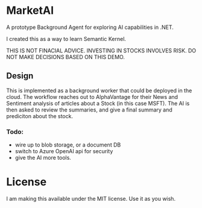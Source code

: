 # MarketAI

A prototype Background Agent for exploring AI capabilities in .NET.

I created this as a way to learn Semantic Kernel. 

THIS IS NOT FINACIAL ADVICE. INVESTING IN STOCKS INVOLVES RISK. DO NOT MAKE DECISIONS BASED ON THIS DEMO.

## Design

This is implemented as a background worker that could be deployed in the cloud.
The workflow reaches out to AlphaVantage for their News and Sentiment analysis of 
articles about a Stock (in this case MSFT). The AI is then asked to review the summaries,
and give a final summary and prediciton about the stock. 


### Todo:
- wire up to blob storage, or a document DB
- switch to Azure OpenAI api for security
- give the AI more tools. 

# License 
I am making this available under the MIT license. Use it as you wish. 
